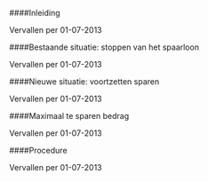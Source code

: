 <meta http-equiv='Content-Type' content='text/html; charset=utf-8' />


####Inleiding

Vervallen per 01-07-2013 

####Bestaande situatie: stoppen van het spaarloon

Vervallen per 01-07-2013 

####Nieuwe situatie: voortzetten sparen

Vervallen per 01-07-2013 

####Maximaal te sparen bedrag

Vervallen per 01-07-2013 

####Procedure

Vervallen per 01-07-2013 

